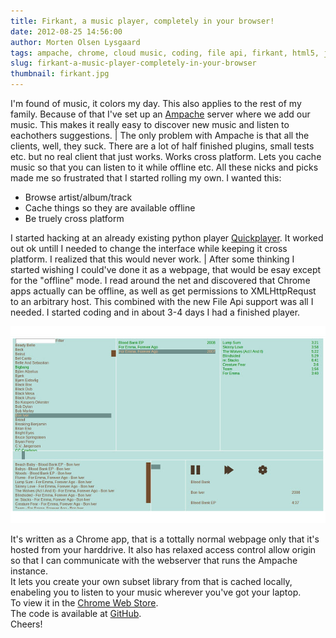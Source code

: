 ```yaml
---
title: Firkant, a music player, completely in your browser!
date: 2012-08-25 14:56:00
author: Morten Olsen Lysgaard
tags: ampache, chrome, cloud music, coding, file api, firkant, html5, javascript, open source, web app
slug: firkant-a-music-player-completely-in-your-browser
thumbnail: firkant.jpg
---
```


I'm found of music, it colors my day. This also applies to the rest
of my family. Because of that I've set up an
[Ampache](http://ampache.org) server where we add our music. This makes
it really easy to discover new music and listen to eachothers
suggestions. | The only problem with Ampache is that all the clients,
well, they suck. There are a lot of half finished plugins, small tests
etc. but no real client that just works. Works cross platform. Lets you
cache music so that you can listen to it while offline etc. All these
nicks and picks made me so frustrated that I started rolling my own. I
wanted this:

-   Browse artist/album/track
-   Cache things so they are available offline
-   Be truely cross platform

I started hacking at an already existing python player
[Quickplayer](http://quickplay.ampache.org/). It worked out ok untill I
needed to change the interface while keeping it cross platform. I
realized that this would never work. | After some thinking I started
wishing I could've done it as a webpage, that would be esay except for
the "offline" mode. I read around the net and discovered that Chrome
apps actually can be offline, as well as get permissions to
XMLHttpRequst to an arbitrary host. This combined with the new File Api
support was all I needed. I started coding and in about 3-4 days I had a
finished player.

![image](firkant.jpg)

It's written as a Chrome app, that is a tottally normal webpage only
that it's hosted from your harddrive. It also has relaxed access control
allow origin so that I can communicate with the webserver that runs the
Ampache instance.\
It lets you create your own subset library from that is cached locally,
enabeling you to listen to your music wherever you've got your laptop.\
To view it in the [Chrome Web
Store](https://chrome.google.com/webstore/detail/aneedkfapngamfeiohfinebehkekgkll).\
The code is available at
[GitHub](https://github.com/molysgaard/Firkant).\
Cheers!
